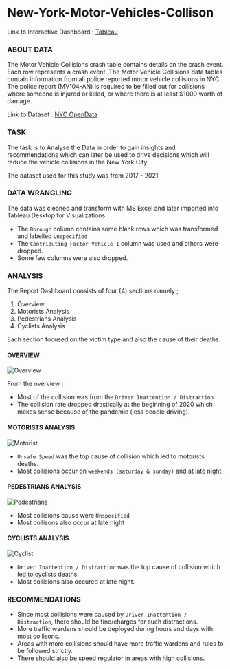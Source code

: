 # New-York-Motor-Vehicles-Collison
Link to Interactive Dashboard : [Tableau](https://public.tableau.com/app/profile/ogunwemimo.olajide/viz/NewYorkCityMotorVehiclesCollision/Overview)


### ABOUT DATA
The Motor Vehicle Collisions crash table contains details on the crash event. Each row represents a crash event. The Motor Vehicle Collisions data tables contain information from all police reported motor vehicle collisions in NYC. The police report (MV104-AN) is required to be filled out for collisions where someone is injured or killed, or where there is at least $1000 worth of damage.

Link to Dataset : [NYC OpenData](https://data.cityofnewyork.us/Public-Safety/Motor-Vehicle-Collisions-Crashes/h9gi-nx95)

### TASK
The task is to Analyse the Data in order to gain insights and recommendations which can later be used to drive decisions which will reduce the vehicle collisions in the New York City.

The dataset used for this study was from 2017 - 2021

### DATA WRANGLING
The data was cleaned and transform with MS Excel and later imported into Tableau Desktop for Visualizations
* The `Borough` column contains some blank rows which was transformed and labelled `Unspecified`
* The `Contributing Factor Vehicle 1` column was used and others were dropped.
* Some few columns were also dropped.

### ANALYSIS
The Report Dashboard consists of four (4) sections namely ;
1. Overview
2. Motorists Analysis
3. Pedestrians Analysis
4. Cyclists Analysis

Each section focused on the victim type and also the cause of their deaths.

#### OVERVIEW
![Overview](https://user-images.githubusercontent.com/70443173/167213172-45f2c7bd-509a-4ab6-bf4b-8287da43c086.png)

From the overview ;
* Most of the collision was from the `Driver Inattention / Distraction` 
* The collision rate dropped drastically at the beginning of 2020 which makes sense because of the pandemic (less people driving).

#### MOTORISTS ANALYSIS
![Motorist](https://user-images.githubusercontent.com/70443173/167216116-2d60fc44-0201-4dbc-b279-e60606df33a6.png)
* `Unsafe Speed` was the top cause of collision which led to motorists deaths.
* Most collisions occur on `weekends (saturday & sunday)` and at late night.

#### PEDESTRIANS ANALYSIS
![Pedestrians](https://user-images.githubusercontent.com/70443173/167216698-1b977f51-26dc-44bb-a13e-b50619710c18.png)
* Most collisions cause were `Unspecified`
* Most collisons also occur at late night

#### CYCLISTS ANALYSIS
![Cyclist](https://user-images.githubusercontent.com/70443173/167217098-dc3d6b58-83a4-44fd-8913-fed5b16276d7.png)
* `Driver Inattention / Distraction` was the top cause of collision which led to cyclists deaths.
* Most collisions also occured at late night.

### RECOMMENDATIONS
* Since most collisions were caused by `Driver Inattention / Distraction`, there should be fine/charges for such distractions.
* More traffic wardens should be deployed during hours and days with most collisons.
* Areas with more collisions should have more traffic wardens and rules to be followed strictly.
* There should also be speed regulator in areas with high collisions.



